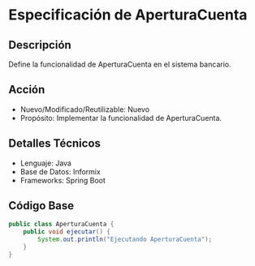 
# Especificación de AperturaCuenta

## Descripción
Define la funcionalidad de AperturaCuenta en el sistema bancario.

## Acción
- Nuevo/Modificado/Reutilizable: Nuevo
- Propósito: Implementar la funcionalidad de AperturaCuenta.

## Detalles Técnicos
- Lenguaje: Java
- Base de Datos: Informix
- Frameworks: Spring Boot

## Código Base
```java
public class AperturaCuenta {
    public void ejecutar() {
        System.out.println("Ejecutando AperturaCuenta");
    }
}
```
